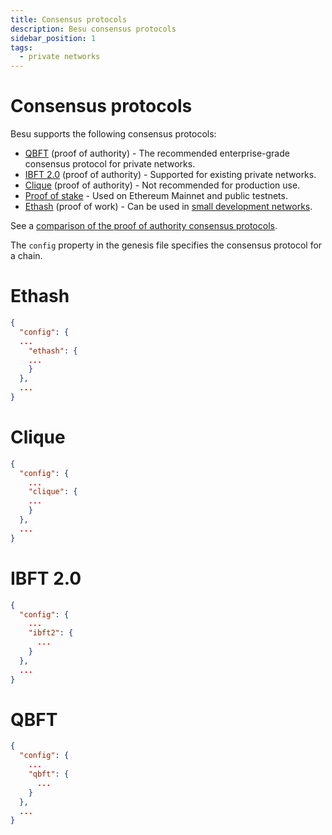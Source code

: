 ```yaml
---
title: Consensus protocols
description: Besu consensus protocols
sidebar_position: 1
tags:
  - private networks
---
```


# Consensus protocols

Besu supports the following consensus protocols:

- [QBFT](qbft.md) (proof of authority) - The recommended enterprise-grade consensus protocol for private networks.
- [IBFT 2.0](ibft.md) (proof of authority) - Supported for existing private networks.
- [Clique](clique.md) (proof of authority) - Not recommended for production use.
- [Proof of stake](../../../../public-networks/concepts/proof-of-stake/index.md) - Used on Ethereum Mainnet and public testnets.
- [Ethash](https://ethereum.org/en/developers/docs/consensus-mechanisms/pow/) (proof of work) - Can be used in [small development networks](../../../tutorials/ethash.md).

See a [comparison of the proof of authority consensus protocols](../../../concepts/poa.md).

The `config` property in the genesis file specifies the consensus protocol for a chain.

<!--tabs-->

# Ethash

```json
{
  "config": {
  ...
    "ethash": {
    ...
    }
  },
  ...
}
```

# Clique

```json
{
  "config": {
    ...
    "clique": {
    ...
    }
  },
  ...
}
```

# IBFT 2.0

```json
{
  "config": {
    ...
    "ibft2": {
      ...
    }
  },
  ...
}
```

# QBFT

```json
{
  "config": {
    ...
    "qbft": {
      ...
    }
  },
  ...
}
```

<!--/tabs-->
